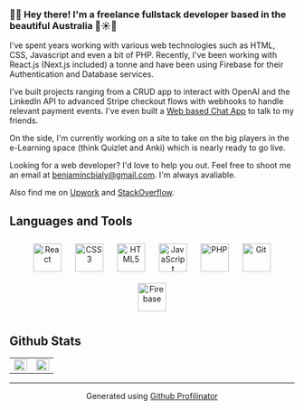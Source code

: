 <!-- <div align="center">
<img src="https://github.com/benjaminbialy/benjaminbialy/blob/main/githubHeaderIMG.png" align="center"/>
</div>   -->
  
### 🧑‍💻 Hey there! I'm a freelance fullstack developer based in the beautiful Australia 🐨☀️🌊  
I've spent years working with various web technologies such as HTML, CSS, Javascript and even a bit of PHP. Recently, I've been working with React.js (Next.js included) a tonne and have been using Firebase for their Authentication and Database services.

I've built projects ranging from a CRUD app to interact with OpenAI and the LinkedIn API to advanced Stripe checkout flows with webhooks to handle relevant payment events. I've even built a [Web based Chat App](https://cloaked.netlify.app/) to talk to my friends.

On the side, I'm currently working on a site to take on the big players in the e-Learning space (think Quizlet and Anki) which is nearly ready to go live.

Looking for a web developer? I'd love to help you out. Feel free to shoot me an email at benjamincbialy@gmail.com. I'm always avaliable.

Also find me on [Upwork](https://www.upwork.com/freelancers/~010e8c3f713dce417d) and [StackOverflow](https://stackoverflow.com/users/16295769/benjamin-bialy).
  
## Languages and Tools  
<div align="center">  
<img style="margin: 10px" src="https://profilinator.rishav.dev/skills-assets/react-original-wordmark.svg" alt="React" height="50" />  
<img style="margin: 10px" src="https://profilinator.rishav.dev/skills-assets/css3-original-wordmark.svg" alt="CSS3" height="50" />  
<img style="margin: 10px" src="https://profilinator.rishav.dev/skills-assets/html5-original-wordmark.svg" alt="HTML5" height="50" />  
<img style="margin: 10px" src="https://profilinator.rishav.dev/skills-assets/javascript-original.svg" alt="JavaScript" height="50" />  
<img style="margin: 10px" src="https://profilinator.rishav.dev/skills-assets/php-original.svg" alt="PHP" height="50" />  
<img style="margin: 10px" src="https://profilinator.rishav.dev/skills-assets/git-scm-icon.svg" alt="Git" height="50" />  
<img style="margin: 10px" src="https://profilinator.rishav.dev/skills-assets/firebase.png" alt="Firebase" height="50" />  
</div>  

## Github Stats  
<table><tr><td valign="top" width="50%">

<img src="https://github-readme-stats.vercel.app/api?username=benjaminbialy&show_icons=true&count_private=true&hide_border=true" align="left" style="width: 100%" />

</td><td valign="top" width="50%">

<img src="https://github-readme-stats.vercel.app/api/top-langs/?username=benjaminbialy&hide_border=true&layout=compact" align="left" style="width: 100%" />

</td></tr></table>  


----

<div align="center">Generated using <a href="https://profilinator.rishav.dev/" target="_blank">Github Profilinator</a></div>
